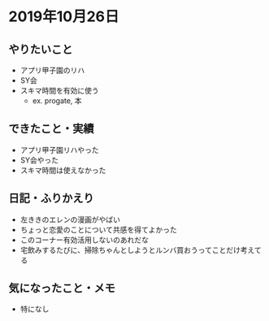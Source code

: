 # 2019年10月26日

## やりたいこと

- アプリ甲子園のリハ
- SY会
- スキマ時間を有効に使う
  - ex. progate, 本

## できたこと・実績

- アプリ甲子園リハやった
- SY会やった
- スキマ時間は使えなかった

## 日記・ふりかえり

- 左ききのエレンの漫画がやばい
- ちょっと恋愛のことについて共感を得てよかった
- このコーナー有効活用しないのあれだな
- 宅飲みするたびに、掃除ちゃんとしようとルンバ買おうってことだけ考えてる

## 気になったこと・メモ

- 特になし
